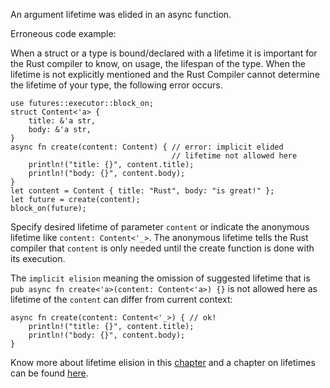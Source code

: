 An argument lifetime was elided in an async function.

Erroneous code example:

When a struct or a type is bound/declared with a lifetime it is important for
the Rust compiler to know, on usage, the lifespan of the type. When the
lifetime is not explicitly mentioned and the Rust Compiler cannot determine
the lifetime of your type, the following error occurs.

```compile_fail,E0726
use futures::executor::block_on;
struct Content<'a> {
    title: &'a str,
    body: &'a str,
}
async fn create(content: Content) { // error: implicit elided
                                    // lifetime not allowed here
    println!("title: {}", content.title);
    println!("body: {}", content.body);
}
let content = Content { title: "Rust", body: "is great!" };
let future = create(content);
block_on(future);
```

Specify desired lifetime of parameter `content` or indicate the anonymous
lifetime like `content: Content<'_>`. The anonymous lifetime tells the Rust
compiler that `content` is only needed until the create function is done with
its execution.

The `implicit elision` meaning the omission of suggested lifetime that is
`pub async fn create<'a>(content: Content<'a>) {}` is not allowed here as
lifetime of the `content` can differ from current context:

```ignore (needs futures dependency)
async fn create(content: Content<'_>) { // ok!
    println!("title: {}", content.title);
    println!("body: {}", content.body);
}
```

Know more about lifetime elision in this [chapter][lifetime-elision] and a
chapter on lifetimes can be found [here][lifetimes].

[lifetime-elision]: https://doc.rust-lang.org/book/ch10-03-lifetime-syntax.html#lifetime-elision
[lifetimes]: https://doc.rust-lang.org/rust-by-example/scope/lifetime.html
